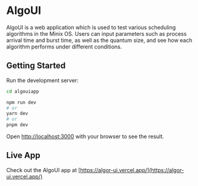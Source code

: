 # AlgoUI

AlgoUI is a web application which is used to test various scheduling algorithms in the Minix OS. Users can input parameters such as process arrival time and burst time, as well as the quantum size, and see how each algorithm performs under different conditions.

## Getting Started

Run the development server:

```bash
cd algouiapp

npm run dev
# or
yarn dev
# or
pnpm dev
```

Open [http://localhost:3000](http://localhost:3000) with your browser to see the result.

## Live App

Check out the AlgoUI app at [https://algor-ui.vercel.app/](https://algor-ui.vercel.app/)
